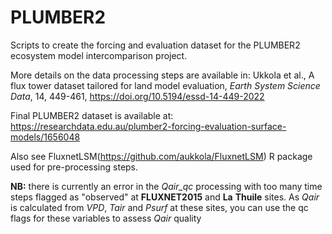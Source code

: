 PLUMBER2
=================
Scripts to create the forcing and evaluation dataset for the PLUMBER2 ecosystem 
model intercomparison project.

More details on the data processing steps are available in:
Ukkola et al., A flux tower dataset tailored for land model evaluation, _Earth_ 
_System_ _Science_ _Data_, 14, 449-461, <https://doi.org/10.5194/essd-14-449-2022>

Final PLUMBER2 dataset is available at:
<https://researchdata.edu.au/plumber2-forcing-evaluation-surface-models/1656048>

Also see FluxnetLSM(<https://github.com/aukkola/FluxnetLSM>) R package used for 
pre-processing steps. 

**NB:** there is currently an error in the _Qair_qc_ processing with too many time steps flagged as "observed" at **FLUXNET2015** and **La** **Thuile** sites. As _Qair_ is calculated from _VPD_, _Tair_ and _Psurf_ at these sites, you can use the qc flags for these variables to assess _Qair_ quality 



